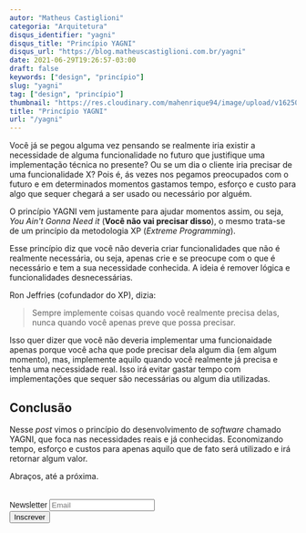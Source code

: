 ```yaml
---
autor: "Matheus Castiglioni"
categoria: "Arquitetura"
disqus_identifier: "yagni"
disqus_title: "Princípio YAGNI"
disqus_url: "https://blog.matheuscastiglioni.com.br/yagni"
date: 2021-06-29T19:26:57-03:00
draft: false
keywords: ["design", "princípio"]
slug: "yagni"
tag: ["design", "princípio"]
thumbnail: "https://res.cloudinary.com/mahenrique94/image/upload/v1625006063/5407895_1_rybk8u.jpg"
title: "Princípio YAGNI"
url: "/yagni"
---
```


Você já se pegou alguma vez pensando se realmente iria existir a necessidade de alguma funcionalidade no futuro que justifique uma implementação técnica no presente? Ou se um dia o cliente iria precisar de uma funcionalidade X? Pois é, ás vezes nos pegamos preocupados com o futuro e em determinados momentos gastamos tempo, esforço e custo para algo que sequer chegará a ser usado ou necessário por alguém.

O princípio YAGNI vem justamente para ajudar momentos assim, ou seja, _You Ain't Gonna Need it_ (**Você não vai precisar disso**), o mesmo trata-se de um princípio da metodologia XP (_Extreme Programming_).

Esse princípio diz que você não deveria criar funcionalidades que não é realmente necessária, ou seja, apenas crie e se preocupe com o que é necessário e tem a sua necessidade conhecida. A ideia é remover lógica e funcionalidades desnecessárias.

Ron Jeffries (cofundador do XP), dizia:

> Sempre implemente coisas quando você realmente precisa delas, nunca quando você apenas preve que possa precisar.

Isso quer dizer que você não deveria implementar uma funcionaidade apenas porque você acha que pode precisar dela algum dia (em algum momento), mas, implemente aquilo quando você realmente já precisa e tenha uma necessidade real. Isso irá evitar gastar tempo com implementações que sequer são necessárias ou algum dia utilizadas.

## Conclusão

Nesse *post* vimos o princípio do desenvolvimento de _software_ chamado YAGNI, que foca nas necessidades reais e já conhecidas. Economizando tempo, esforço e custos para apenas aquilo que de fato será utilizado e irá retornar algum valor.

Abraços, até a próxima.

<!-- Begin Mailchimp Signup Form -->
<link href="//cdn-images.mailchimp.com/embedcode/horizontal-slim-10_7.css" rel="stylesheet" type="text/css">
<style type="text/css">
	#mc_embed_signup{clear:left; font:14px Helvetica,Arial,sans-serif; width:100%;margin-top: 2rem;}
</style>
<div id="mc_embed_signup">
<form action="https://matheuscastiglioni.us12.list-manage.com/subscribe/post?u=5a8a2e7202680f2d5098f12bc&amp;id=6ede898886" method="post" id="mc-embedded-subscribe-form" name="mc-embedded-subscribe-form" class="validate" target="_blank" novalidate>
    <div id="mc_embed_signup_scroll">
	<label for="mce-EMAIL">Newsletter</label>
	<input type="email" value="" name="EMAIL" class="email" id="mce-EMAIL" placeholder="Email" required>
    <div style="position: absolute; left: -5000px;" aria-hidden="true"><input type="text" name="b_5a8a2e7202680f2d5098f12bc_6ede898886" tabindex="-1" value=""></div>
    <div class="clear"><input type="submit" value="Inscrever" name="subscribe" id="mc-embedded-subscribe" class="button"></div></div>
</form>
</div>
<!--End mc_embed_signup-->
